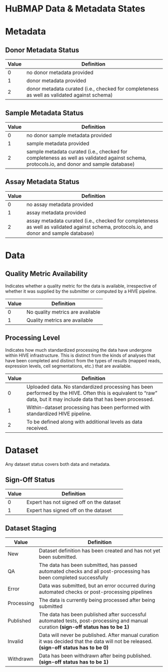 # HuBMAP Data & Metadata States

# Metadata

## Donor Metadata Status

|Value|Definition|
|--|--|
|0|no donor metadata provided|
|1|donor metadata provided|
|2|donor metadata curated (i.e., checked for completeness as well as validated against schema)|

## Sample Metadata Status


|Value|Definition|
|--|--|
|0|no donor sample metadata provided|
|1|sample metadata provided|
|2|sample metadata curated (i.e., checked for completeness as well as validated against schema, protocols.io, and donor and sample database)|

## Assay Metadata Status


|Value|Definition|
|--|--|
|0|no assay metadata provided|
|1|assay metadata provided|
|2|assay metadata curated (i.e., checked for completeness as well as validated against schema, protocols.io, and donor and sample database)|


# Data

## Quality Metric Availability

Indicates whether a quality metric for the data is available, irrespective of whether it was supplied by the submitter or computed by a HIVE pipeline.

|Value|Definition|
|--|--|
|0|No quality metrics are available|
|1|Quality metrics are available|

## Processing Level

Indicates how much standardized processing the data have undergone within HIVE infrastructure. This is distinct from the kinds of analyses that have been completed and distinct from the types of results (mapped reads, expression levels, cell segmentations, etc.) that are available.

|Value|Definition|
|--|--|
|0|Uploaded data. No standardized processing has been performed by the HIVE. Often this is equivalent to “raw” data, but it may include data that has been processed.|
|1|Within-dataset processing has been performed with standardized HIVE pipeline.|
|2|To be defined along with additional levels as data received.|

# Dataset

Any dataset status covers both data and metadata.

## Sign-Off Status


|Value|Definition|
|--|--|
|0|Expert has not signed off on the dataset|
|1|Expert has signed off on the dataset|


## Dataset Staging

|Value|Definition|
|--|--|
|New|Dataset definition has been created and has not yet been submitted.|
|QA|The data has been submitted, has passed automated checks and all post-processing has been completed successfully|
|Error|Data was submitted, but an error occurred during automated checks or post-processing pipelines|
|Processing|The data is currently being processed after being submitted|
|Published|The data has been published after successful automated tests, post-processing and manual curation **(sign-off status has to be 1)**|
|Invalid|Data will never be published. After manual curation it was decided that the data will not be released. **(sign-off status has to be 0)**|
|Withdrawn|Data has been withdrawn after being published. **(sign-off status has to be 1)**|
<!--stackedit_data:
eyJoaXN0b3J5IjpbLTE1MzE0MzU5ODYsLTEwNzU0NjI1MTYsND
IxOTUxMTE4LDM0MDgwNDg0LDEzOTcxODYyOCwtOTM3NDY1NDI5
LDE1MzYzMTYwMDksMTQ1OTYxNjU3N119
-->